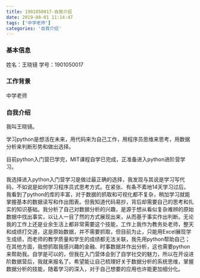 ```yaml
---
title: 1901050017-自我介绍
date: 2019-08-01 11:14:47
tags: ['中学老师']
categories: '自我介绍'
---
```


### 基本信息

姓名：王晓镜
学号：1901050017

### 工作背景

中学老师

### 自我介绍

我叫王晓镜。

学习python是想活在未来，用代码来为自己工作，用程序员思维来思考，用数据分析来判断形势和做出选择。

目前python入门营已学完，MIT课程自学已完成，正准备进入python进阶营学习。

我选择进入python入门营学习是做过最正确的选择，我发现与其说是学习写代码，不如说是如何学习程序员式思考方式。在紧张、有条不紊地14天学习过后，我看到了python的库的丰富，对于数据的抓取和可视化都不复杂，稍加学习就能掌握基本的数据读写和作出图表。但我知道代码易抄，背后却需要自己的思考和扎实的知识基础。我分析了自己对数据分析的兴趣，是源于想从看似复杂难辨的原始数据中找出事实，以让人一目了然的方式展现出来，从而基于事实作出判断。无论我的工作上还是业余生活上都非常需要这个技能，工作上我作为教务处老师，整天和成绩打交道，这是原始数据，并不需要抓取，但目前为止，只能用Excel展现学生成绩，而老师的教学质量和学生的成绩都无法关联，我先用python帮助自己；在其他方面，我想抓取我感兴趣的金融、时事数据并作出分析，这也需要python来帮助我。自学是可以的，但我在入门营体会到了自学社交的魅力，所以在开设进阶数据营后，我就来报名了。希望能让自己梳理好关于数据分析的系统思维，掌握数据分析的技能，随着学习的深入，对于自己想要的应用也许能更加细分化。